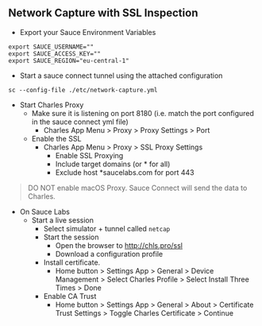 ## Network Capture with SSL Inspection

- Export your Sauce Environment Variables

```shell
export SAUCE_USERNAME=""
export SAUCE_ACCESS_KEY=""
export SAUCE_REGION="eu-central-1"
```

- Start a sauce connect tunnel using the attached configuration

```shell
sc --config-file ./etc/network-capture.yml
```

- Start Charles Proxy
  - Make sure it is listening on port 8180 (i.e. match the port configured in the sauce connect yml file)
    - Charles App Menu > Proxy > Proxy Settings > Port
  - Enable the SSL
    - Charles App Menu > Proxy > SSL Proxy Settings
      - Enable SSL Proxying
      - Include target domains (or * for all)
      - Exclude host *saucelabs.com for port 443 
 
> DO NOT enable macOS Proxy. Sauce Connect will send the data to Charles.


- On Sauce Labs
  - Start a live session
    - Select simulator + tunnel called `netcap`
    - Start the session
      - Open the browser to http://chls.pro/ssl
      - Download a configuration profile
    - Install certificate.
      - Home button > Settings App > General > Device Management > Select Charles Profile > Select Install Three Times > Done
    - Enable CA Trust
      - Home button > Settings App > General > About > Certificate Trust Settings > Toggle Charles Certificate > Continue
